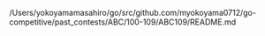 /Users/yokoyamamasahiro/go/src/github.com/myokoyama0712/go-competitive/past_contests/ABC/100-109/ABC109/README.md
